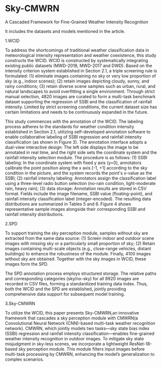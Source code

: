 # Sky-CMWRN
A Cascaded Framework for Fine-Grained Weather Intensity Recognition

It includes the datasets and models mentioned in the article.

1.WCID  

To address the shortcomings of traditional weather classification data in meteorological intensity representation and weather coexistence, this study constructs the WCID. WCID is constructed by systematically integrating existing public datasets (MWD-2018, MWD-2017 and DWD). Based on the intensity criterion system established in Section 2.1, a triple screening rule is formulated: (1) eliminate images containing no sky or very low proportion of sky (e.g., indoor scenes); (2) retain images depicting cloudy, sunny, and rainy conditions; (3) retain diverse scene samples such as urban, rural, and natural landscapes to avoid overfitting a single environment. Through strict manual selection, 4820 images are curated to form a multi-task benchmark dataset supporting the regression of SSBI and the classification of rainfall intensity. Limited by strict screening conditions, the current dataset size has certain limitations and needs to be continuously expanded in the future.  

This study commences with the annotation of the WCID. The labeling process adheres to the standards for weather condition intensity established in Section 2.1, utilizing self-developed annotation software to enable collaborative labeling of SSBI regression and rainfall intensity classification (as shown in Figure 3). The annotation interface adopts a dual-view interactive design: The left side displays the image to be annotated in real time, and the right side sets the coordinate system and the rainfall intensity selection module. The procedure is as follows: (1) SSBI labeling: In the coordinate system with fixed y axis (y=0), annotators calibrate the point position along the x axis [-1, +1] according to the sky condition in the picture, and the system records the point's x-value as the SSBI; (2) rainfall intensity labeling: Annotators assign the classification label using a three-level radio button selection (no-rain condition, light-moderate rain, heavy rain); (3) data storage: Annotation results are stored in CSV format. Fields include the image filename, SSBI value (floating-point), and rainfall intensity classification label (integer-encoded). The resulting data distributions are summarized in Tables 5 and 6. Figure 4 shows representative sample images alongside their corresponding SSBI and rainfall intensity distributions.  

2.SPD  

To support training the sky perception module, samples without sky are extracted from the same data source: (1) Screen indoor and outdoor scene images with missing sky or a particularly small proportion of sky; (2) Retain images containing multi-scale objects (e.g., close-range vehicles, distant buildings) to enhance the robustness of the module. Finally, 4100 images without sky are obtained. Together with the sky images in WCID, these images form the SPD.  

The SPD annotation process employs structured storage. The relative paths and corresponding categories (sky/no-sky) for all 8920 images are recorded in CSV files, forming a standardized training data index. Thus, both the WCID and the SPD are established, jointly providing comprehensive data support for subsequent model training.  


3.Sky-CMWRN  

To utilize the WCID, this paper presents Sky-CMWRN,an innovative framework that cascades a sky perception module with CMWRN(a Convolutional Neural Network (CNN)-based multi-task weather recognition network). CMWRN, which jointly models two tasks—sky state bias index (SSBI) regression and rainfall intensity classification—enables fine-grained weather intensity recognition in outdoor images. To mitigate sky state misjudgment in sky-less scenes, we incorporate a lightweight ResNet-18-based sky perception module. This module filters input images before multi-task processing by CMWRN, enhancing the model’s generalization to complex scenarios.
